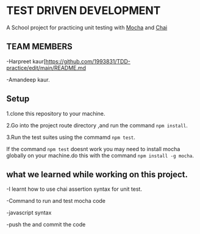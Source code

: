 #  TEST DRIVEN DEVELOPMENT 

A School project for practicing unit testing  with [Mocha](https://mochajs.org/) and [Chai](https://www.chaijs.com/)

## TEAM MEMBERS

-Harpreet kaur[https://github.com/1993831/TDD-practice/edit/main/README.md

-Amandeep kaur.

## Setup

1.clone this repository to your machine.

2.Go into the project route directory ,and run the command `npm install`.

3.Run the test suites using the commamd `npm test`.

If the command `npm test` doesnt work you may need to install mocha globally on your machine.do this with the command `npm install -g mocha`.

## what we learned  while working on this project.

-I learnt how to use chai assertion syntax for unit test.

-Command to run and test mocha code

-javascript syntax

-push the and commit the code
